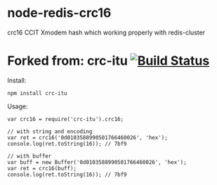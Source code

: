 node-redis-crc16
=======

crc16 CCIT Xmodem hash which working properly with redis-cluster


Forked from:
crc-itu [![Build Status](https://travis-ci.org/damphat/crc-itu.png?branch=master)](https://travis-ci.org/damphat/crc-itu)
=======

Install:

```
npm install crc-itu
```

Usage:

```
var crc16 = require('crc-itu').crc16;

// with string and encoding
var ret = crc16('0d0103588990501766460026', 'hex');
console.log(ret.toString(16)); // 7bf9

// with buffer
var buff = new Buffer('0d0103588990501766460026', 'hex');
var ret = crc16(buff);
console.log(ret.toString(16)); // 7bf9
```
